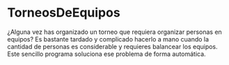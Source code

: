 # TorneosDeEquipos
¿Alguna vez has organizado un torneo que requiera organizar personas en equipos? Es bastante tardado y complicado hacerlo a mano cuando la cantidad de personas es considerable y requieres balancear los equipos. Este sencillo programa soluciona ese problema de forma automática.
